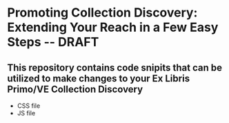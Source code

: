 # Promoting Collection Discovery: Extending Your Reach in a Few Easy Steps -- DRAFT

## This repository contains code snipits that can be utilized to make changes to your Ex Libris Primo/VE Collection Discovery

- CSS file
- JS file

<!-- ### CSS file -->
